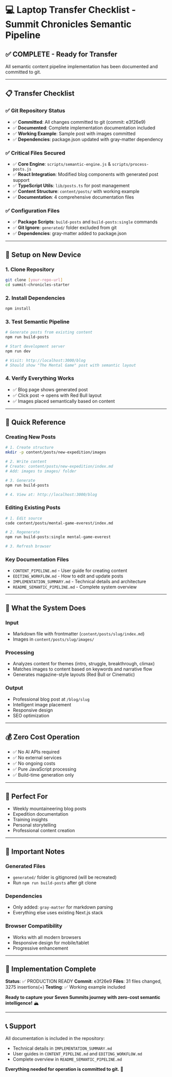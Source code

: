 # 💻 Laptop Transfer Checklist - Summit Chronicles Semantic Pipeline

## ✅ **COMPLETE - Ready for Transfer**

All semantic content pipeline implementation has been documented and committed to git.

---

## 📋 **Transfer Checklist**

### **✅ Git Repository Status**
- ✅ **Committed**: All changes committed to git (commit: e3f26e9)
- ✅ **Documented**: Complete implementation documentation included
- ✅ **Working Example**: Sample post with images committed
- ✅ **Dependencies**: package.json updated with gray-matter dependency

### **✅ Critical Files Secured**
- ✅ **Core Engine**: `scripts/semantic-engine.js` & `scripts/process-posts.js`
- ✅ **React Integration**: Modified blog components with generated post support
- ✅ **TypeScript Utils**: `lib/posts.ts` for post management
- ✅ **Content Structure**: `content/posts/` with working example
- ✅ **Documentation**: 4 comprehensive documentation files

### **✅ Configuration Files**
- ✅ **Package Scripts**: `build-posts` and `build-posts:single` commands
- ✅ **Git Ignore**: `generated/` folder excluded from git
- ✅ **Dependencies**: gray-matter added to package.json

---

## 🔄 **Setup on New Device**

### **1. Clone Repository**
```bash
git clone [your-repo-url]
cd summit-chronicles-starter
```

### **2. Install Dependencies**
```bash
npm install
```

### **3. Test Semantic Pipeline**
```bash
# Generate posts from existing content
npm run build-posts

# Start development server
npm run dev

# Visit: http://localhost:3000/blog
# Should show "The Mental Game" post with semantic layout
```

### **4. Verify Everything Works**
- ✅ Blog page shows generated post
- ✅ Click post → opens with Red Bull layout
- ✅ Images placed semantically based on content

---

## 📝 **Quick Reference**

### **Creating New Posts**
```bash
# 1. Create structure
mkdir -p content/posts/new-expedition/images

# 2. Write content
# Create: content/posts/new-expedition/index.md
# Add: images to images/ folder

# 3. Generate
npm run build-posts

# 4. View at: http://localhost:3000/blog
```

### **Editing Existing Posts**
```bash
# 1. Edit source
code content/posts/mental-game-everest/index.md

# 2. Regenerate
npm run build-posts:single mental-game-everest

# 3. Refresh browser
```

### **Key Documentation Files**
- `CONTENT_PIPELINE.md` - User guide for creating content
- `EDITING_WORKFLOW.md` - How to edit and update posts
- `IMPLEMENTATION_SUMMARY.md` - Technical details and architecture
- `README_SEMANTIC_PIPELINE.md` - Complete system overview

---

## 🧠 **What the System Does**

### **Input**
- Markdown file with frontmatter (`content/posts/slug/index.md`)
- Images in `content/posts/slug/images/`

### **Processing**
- Analyzes content for themes (intro, struggle, breakthrough, climax)
- Matches images to content based on keywords and narrative flow
- Generates magazine-style layouts (Red Bull or Cinematic)

### **Output**
- Professional blog post at `/blog/slug`
- Intelligent image placement
- Responsive design
- SEO optimization

---

## 💰 **Zero Cost Operation**
- ✅ No AI APIs required
- ✅ No external services
- ✅ No ongoing costs
- ✅ Pure JavaScript processing
- ✅ Build-time generation only

---

## 🎯 **Perfect For**
- Weekly mountaineering blog posts
- Expedition documentation
- Training insights
- Personal storytelling
- Professional content creation

---

## 🚨 **Important Notes**

### **Generated Files**
- `generated/` folder is gitignored (will be recreated)
- Run `npm run build-posts` after git clone

### **Dependencies**
- Only added: `gray-matter` for markdown parsing
- Everything else uses existing Next.js stack

### **Browser Compatibility**
- Works with all modern browsers
- Responsive design for mobile/tablet
- Progressive enhancement

---

## 🎉 **Implementation Complete**

**Status**: ✅ PRODUCTION READY
**Commit**: e3f26e9
**Files**: 31 files changed, 3275 insertions(+)
**Testing**: ✅ Working example included

**Ready to capture your Seven Summits journey with zero-cost semantic intelligence!** 🏔️

---

## 📞 **Support**

All documentation is included in the repository:
- Technical details in `IMPLEMENTATION_SUMMARY.md`
- User guides in `CONTENT_PIPELINE.md` and `EDITING_WORKFLOW.md`
- Complete overview in `README_SEMANTIC_PIPELINE.md`

**Everything needed for operation is committed to git.** 🎯